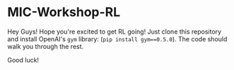 # MIC-Workshop-RL
Hey Guys! Hope you're excited to get RL going! Just clone this repository and install OpenAI's `gym` library: (`pip install gym==0.5.0`). The code should walk you through the rest.

Good luck!
